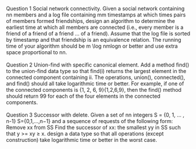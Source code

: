 Question 1
Social network connectivity. Given a social network containing nn members and a log file containing mm timestamps at which times pairs of members formed friendships, design an algorithm to determine the earliest time at which all members are connected (i.e., every member is a friend of a friend of a friend ... of a friend). Assume that the log file is sorted by timestamp and that friendship is an equivalence relation. The running time of your algorithm should be m \log nmlogn or better and use extra space proportional to nn.
</br></br>
Question 2
Union-find with specific canonical element. Add a method find() to the union-find data type so that find(i) returns the largest element in the connected component containing ii. 
The operations, union(), connected(), and find() should all take logarithmic time or better.
For example, if one of the connected components is {1, 2, 6, 9}{1,2,6,9}, then the find() method should return 99 for each of the four elements in the connected components.
<br><br>
Question 3
Successor with delete. Given a set of nn integers  S = {0, 1, ... , n-1} S={0,1,...,n−1} and a sequence of requests of the following form:
Remove xx from SS
Find the successor of xx: the smallest yy in SS such that y >= xy ≥ x.
design a data type so that all operations (except construction)  take logarithmic time or better in the worst case.
